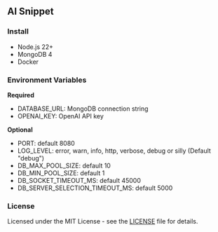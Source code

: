 ## AI Snippet

### Install

- Node.js 22+  
- MongoDB 4
- Docker

### Environment Variables

**Required**
- DATABASE_URL: MongoDB connection string
- OPENAI_KEY: OpenAI API key

**Optional**
- PORT: default 8080
- LOG_LEVEL: error, warn, info, http, verbose, debug or silly (Default "debug")
- DB_MAX_POOL_SIZE: default 10
- DB_MIN_POOL_SIZE: default 1
- DB_SOCKET_TIMEOUT_MS: default 45000
- DB_SERVER_SELECTION_TIMEOUT_MS: default 5000

### License

Licensed under the MIT License - see the [LICENSE](LICENSE) file for details.